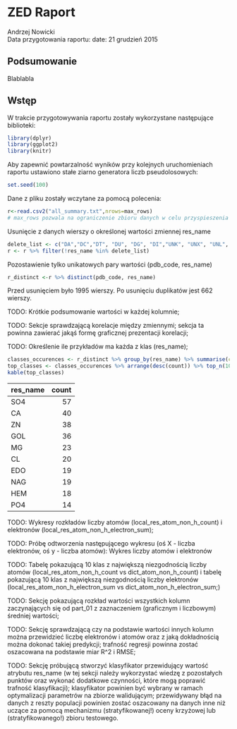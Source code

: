 # ZED Raport
Andrzej Nowicki  
Data przygotowania raportu: date: 21 grudzień 2015




## Podsumowanie
Blablabla

## Wstęp

W trakcie przygotowywania raportu zostały wykorzystane następujące biblioteki:

```r
library(dplyr)
library(ggplot2)
library(knitr)
```
Aby zapewnić powtarzalność wyników przy kolejnych uruchomieniach raportu ustawiono stałe ziarno generatora liczb pseudolosowych:

```r
set.seed(100)
```
Dane z pliku zostały wczytane za pomocą polecenia:

```r
r<-read.csv2("all_summary.txt",nrows=max_rows)
# max_rows pozwala na ograniczenie zbioru danych w celu przyspieszenia obliczeń w trakcie przygotowywania raportu
```

Usunięcie z danych wierszy o określonej wartości zmiennej res_name


```r
delete_list <- c("DA","DC","DT", "DU", "DG", "DI","UNK", "UNX", "UNL", "PR", "PD", "Y1", "EU", "N", "15P", "UQ", "PX4","NAN")
r <- r %>% filter(!res_name %in% delete_list)
```
Pozostawienie tylko unikatowych pary wartości (pdb_code, res_name)

```r
r_distinct <-r %>% distinct(pdb_code, res_name) 
```

Przed usunięciem było 1995 wierszy. Po usunięciu duplikatów jest 662 wierszy.

TODO: Krótkie podsumowanie wartości w każdej kolumnie;

TODO: Sekcje sprawdzającą korelacje między zmiennymi; sekcja ta powinna zawierać jakąś formę graficznej prezentacji korelacji;

TODO: Określenie ile przykładów ma każda z klas (res_name);

```r
classes_occurences <- r_distinct %>% group_by(res_name) %>% summarise(count=n())
top_classes <- classes_occurences %>% arrange(desc(count)) %>% top_n(10,count)
kable(top_classes)
```



|res_name | count|
|:--------|-----:|
|SO4      |    57|
|CA       |    40|
|ZN       |    38|
|GOL      |    36|
|MG       |    23|
|CL       |    20|
|EDO      |    19|
|NAG      |    19|
|HEM      |    18|
|PO4      |    14|

TODO: Wykresy rozkładów liczby atomów (local_res_atom_non_h_count) i elektronów (local_res_atom_non_h_electron_sum);


TODO: Próbę odtworzenia następującego wykresu (oś X - liczba elektronów, oś y - liczba atomów): Wykres liczby atomów i elektronów

TODO: Tabelę pokazującą 10 klas z największą niezgodnością liczby atomów (local_res_atom_non_h_count vs dict_atom_non_h_count) i tabelę pokazującą 10 klas z największą niezgodnością liczby elektronów (local_res_atom_non_h_electron_sum vs dict_atom_non_h_electron_sum;)

TODO: Sekcję pokazującą rozkład wartości wszystkich kolumn zaczynających się od part_01 z zaznaczeniem (graficznym i liczbowym) średniej wartości;

TODO: Sekcję sprawdzającą czy na podstawie wartości innych kolumn można przewidzieć liczbę elektronów i atomów oraz z jaką dokładnością można dokonać takiej predykcji; trafność regresji powinna zostać oszacowana na podstawie miar R^2 i RMSE;

TODO: Sekcję próbującą stworzyć klasyfikator przewidujący wartość atrybutu res_name (w tej sekcji należy wykorzystać wiedzę z pozostałych punktów oraz wykonać dodatkowe czynności, które mogą poprawić trafność klasyfikacji); klasyfikator powinien być wybrany w ramach optymalizacji parametrów na zbiorze walidującym; przewidywany błąd na danych z reszty populacji powinien zostać oszacowany na danych inne niż uczące za pomocą mechanizmu (stratyfikowanej!) oceny krzyżowej lub (stratyfikowanego!) zbioru testowego.

